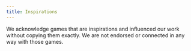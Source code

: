 ```yaml
---
title: Inspirations
---
```



We acknowledge games that are inspirations and influenced our work without copying them exactly. We are not endorsed or connected in any way with those games.